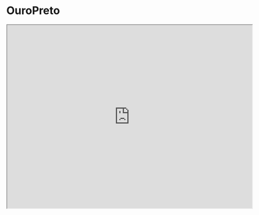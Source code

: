 # OuroPreto

<iframe src="https://www.google.com/maps/d/u/0/embed?mid=1xAI2seylYg6W9VsDp3sSoS_Fzf_BX44&ehbc=2E312F" width="640" height="480"></iframe>
